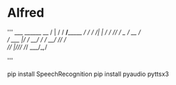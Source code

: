 # Alfred


 '''
    ___    ______              __ 
   /   |  / / __/_______  ____/ / 
  / /| | / / /_/ ___/ _ \/ __  /  
 / ___ |/ / __/ /  /  __/ /_/ /   
/_/  |_/_/_/ /_/   \___/\__,_/    
                                 
'''
 
pip install SpeechRecognition
pip install pyaudio
pyttsx3
